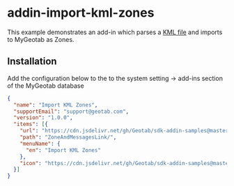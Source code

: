 # addin-import-kml-zones

This example demonstrates an add-in which parses a [KML file](https://developers.google.com/kml/documentation/) and imports to MyGeotab as Zones.

## Installation
Add the configuration below to the to the system setting -> add-ins section of the MyGeotab database

```json
{
  "name": "Import KML Zones",
  "supportEmail": "support@geotab.com",
  "version": "1.0.0",
  "items": [{
    "url": "https://cdn.jsdelivr.net/gh/Geotab/sdk-addin-samples@master/addin-import-kml-zones/dist/importKmlZones.html",
    "path": "ZoneAndMessagesLink/",
    "menuName": {
      "en": "Import KML Zones"
    },
    "icon": "https://cdn.jsdelivr.net/gh/Geotab/sdk-addin-samples@master/addin-import-kml-zones/dist/images/icon.svg"
  }]
}
```
